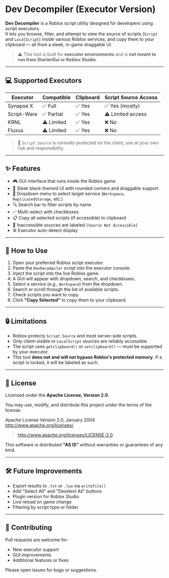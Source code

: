 # Dev Decompiler (Executor Version)

**Dev Decompiler** is a Roblox script utility designed for developers using script executors.  
It lets you browse, filter, and attempt to view the source of scripts (`Script` and `LocalScript`) inside various Roblox services, and copy them to your clipboard — all from a sleek, in-game draggable UI.

> ⚠️ This tool is built for **executor environments** and is **not meant to run from StarterGui or Roblox Studio**.

---

## 💻 Supported Executors

| Executor     | Compatible | Clipboard | Script Source Access |
|--------------|------------|-----------|------------------------|
| Synapse X    | ✅ Full     | ✅ Yes    | ✅ Yes (mostly)       |
| Script-Ware  | ✅ Partial  | ✅ Yes    | ⚠️ Limited access     |
| KRNL         | ⚠️ Limited | ✅ Yes    | ❌ No                 |
| Fluxus       | ⚠️ Limited | ✅ Yes    | ❌ No                 |

> 📌 `Script.Source` is normally protected on the client; use at your own risk and responsibility.

---

## ✨ Features

- 🎮 GUI interface that runs inside the Roblox game
- 🎨 Sleek black-themed UI with rounded corners and draggable support
- 📂 Dropdown menu to select target service (`Workspace`, `ReplicatedStorage`, etc.)
- 🔍 Search bar to filter scripts by name
- ✅ Multi-select with checkboxes
- 📋 Copy all selected scripts (if accessible) to clipboard
- 🚫 Inaccessible sources are labeled `[Source Not Accessible]`
- ⚙️ Executor auto-detect display

---

## 📂 How to Use

1. Open your preferred Roblox script executor.
2. Paste the `DevDecompiler` script into the executor console.
3. Inject the script into the live Roblox game.
4. A GUI will appear with dropdown, search, and checkboxes.
5. Select a service (e.g., `Workspace`) from the dropdown.
6. Search or scroll through the list of available scripts.
7. Check scripts you want to copy.
8. Click **"Copy Selected"** to copy them to your clipboard.

---

## 🔒 Limitations

- Roblox protects `Script.Source` and most server-side scripts.
- Only client-visible or `LocalScript` sources are reliably accessible.
- The script uses `getclipboard()` or `setclipboard()` — must be supported by your executor.
- This tool **does not and will not bypass Roblox’s protected memory**. If a script is locked, it will be labeled as such.

---

## 📜 License

Licensed under the **Apache License, Version 2.0**.

You may use, modify, and distribute this project under the terms of the license:

Apache License
Version 2.0, January 2004
http://www.apache.org/licenses/

> http://www.apache.org/licenses/LICENSE-2.0

This software is distributed **"AS IS"** without warranties or guarantees of any kind.

---

## 🛠 Future Improvements

- Export results to `.txt` or `.lua` via `writefile()`
- Add "Select All" and "Deselect All" buttons
- Plugin version for Roblox Studio
- Live reload on game change
- Filtering by script type or folder

---

## 🤝 Contributing

Pull requests are welcome for:
- New executor support
- GUI improvements
- Additional features or fixes

Please open issues for bugs or suggestions.
